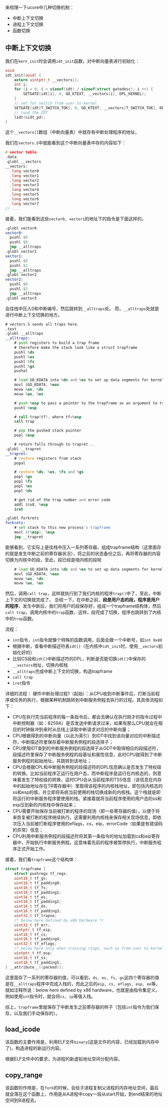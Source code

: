 来梳理一下ucore中几种切换机制：
- 中断上下文切换
- 进程上下文切换
- 函数切换

## 中断上下文切换

我们在`kern_init`时会调用`idt_init`函数，对中断向量表进行初始化：
```c
void
idt_init(void) {
    extern uintptr_t __vectors[];
    int i;
    for (i = 0; i < sizeof(idt) / sizeof(struct gatedesc); i ++) {
        SETGATE(idt[i], 0, GD_KTEXT, __vectors[i], DPL_KERNEL);
    }
	// set for switch from user to kernel
    SETGATE(idt[T_SWITCH_TOK], 0, GD_KTEXT, __vectors[T_SWITCH_TOK], DPL_USER);
	// load the IDT
    lidt(&idt_pd);
}
```
这个`__vectors[]`数组（中断向量表）中就存有中断处理程序的地址，

我们在`vectors.S`中就能看到这个中断向量表中存的内容如下：
```c
# vector table
.data
.globl __vectors
__vectors:
  .long vector0
  .long vector1
  .long vector2
  .long vector3
  .long vector4
  .long vector5
  .long vector6
  .long vector7
// ....
```
接着，我们能看到这些`vector0, vector1`的地址下的指令是下面这样的。
```asm
.globl vector0
vector0:
  pushl $0
  pushl $0
  jmp __alltraps
.globl vector1
vector1:
  pushl $0
  pushl $1
  jmp __alltraps
.globl vector2
vector2:
  pushl $0
  pushl $2
  jmp __alltraps
.globl vector3
```
会往栈中压入0和中断编号，然后跳转到`__alltraps`处。
而，`__alltraps`处就是进行中断上下文切换的地方。
```asm
# vectors.S sends all traps here.
.text
.globl __alltraps
__alltraps:
    # push registers to build a trap frame
    # therefore make the stack look like a struct trapframe
    pushl %ds
    pushl %es
    pushl %fs
    pushl %gs
    pushal

    # load GD_KDATA into %ds and %es to set up data segments for kernel
    movl $GD_KDATA, %eax
    movw %ax, %ds
    movw %ax, %es

    # push %esp to pass a pointer to the trapframe as an argument to trap()
    pushl %esp

    # call trap(tf), where tf=%esp
    call trap

    # pop the pushed stack pointer
    popl %esp

    # return falls through to trapret...
.globl __trapret
__trapret:
    # restore registers from stack
    popal

    # restore %ds, %es, %fs and %gs
    popl %gs
    popl %fs
    popl %es
    popl %ds

    # get rid of the trap number and error code
    addl $0x8, %esp
    iret

.globl forkrets
forkrets:
    # set stack to this new process's trapframe
    movl 4(%esp), %esp
    jmp __trapret

```

能够看到，它实际上是往栈中压入一系列寄存器，组成trapframe结构（这里面存的就是发生中断之前的寄存器状况），将之前的状态备份之后，再将寄存器的内容切换为内核中的段，至此，段已经是咱内核的段啦
```asm
    # load GD_KDATA into %ds and %es to set up data segments for kernel
    movl $GD_KDATA, %eax
    movw %ax, %ds
    movw %ax, %es

```
然后，调用`call trap`，这样就执行到了我们内核的程序`trap()`中了，至此，中断上下文的切换就完成了。
总结一下，在中断之前，**段是用户态的段，程序是用户的程序**，发生中断后，我们将用户的段保存好，组成一个trapframe结构体，然后`call trap`，调用内核中的`trap`函数，这样，段完成了切换，程序也跳转到了内核中的`trap`函数。


流程：
- `int`指令，`int`指令就像个特殊的函数调用，后面会跟一个中断号，如`int 0x80`
- 根据中断，查看中断描述符表`idt[]`（在内核中`idt_init`时，使用`__vectors`初始化好的）
- 比较CS段和`idt[]`中断描述符的DPL，判断是否能切换`idt[]`中保存的`__vectors`地址，切换内核栈
- `__alltraps`完成中断上下文的切换，构造trapframe
- `call trap`
- `iret`指令

详细的流程：
硬件中断处理过程1（起始）：从CPU收到中断事件后，打断当前程序或任务的执行，根据某种机制跳转到中断服务例程去执行的过程。其具体流程如下：
- CPU在执行完当前程序的每一条指令后，都会去确认在执行刚才的指令过程中中断控制器（如：8259A）是否发送中断请求过来，如果有那么CPU就会在相应的时钟脉冲到来时从总线上读取中断请求对应的中断向量；
- CPU根据得到的中断向量（以此为索引）到IDT中找到该向量对应的中断描述符，中断描述符里保存着中断服务例程的段选择子；
- CPU使用IDT查到的中断服务例程的段选择子从GDT中取得相应的段描述符，段描述符里保存了中断服务例程的段基址和属性信息，此时CPU就得到了中断服务例程的起始地址，并跳转到该地址；
- CPU会根据CPL和中断服务例程的段描述符的DPL信息确认是否发生了特权级的转换。比如当前程序正运行在用户态，而中断程序是运行在内核态的，则意味着发生了特权级的转换，这时CPU会从当前程序的TSS信息（该信息在内存中的起始地址存在TR寄存器中）里取得该程序的内核栈地址，即包括内核态的ss和esp的值，并立即将系统当前使用的栈切换成新的内核栈。这个栈就是即将运行的中断服务程序要使用的栈。紧接着就将当前程序使用的用户态的ss和esp压到新的内核栈中保存起来；
- CPU需要开始保存当前被打断的程序的现场（即一些寄存器的值），以便于将来恢复被打断的程序继续执行。这需要利用内核栈来保存相关现场信息，即依次压入当前被打断程序使用的eflags，cs，eip，errorCode（如果是有错误码的异常）信息；
- CPU利用中断服务例程的段描述符将其第一条指令的地址加载到cs和eip寄存器中，开始执行中断服务例程。这意味着先前的程序被暂停执行，中断服务程序正式开始工作。



接着，我们看`trapframe`这个结构体：
```c
struct trapframe {
    struct pushregs tf_regs;
    uint16_t tf_gs;
    uint16_t tf_padding0;
    uint16_t tf_fs;
    uint16_t tf_padding1;
    uint16_t tf_es;
    uint16_t tf_padding2;
    uint16_t tf_ds;
    uint16_t tf_padding3;
    uint32_t tf_trapno;
    /* below here defined by x86 hardware */
    uint32_t tf_err;
    uintptr_t tf_eip;
    uint16_t tf_cs;
    uint16_t tf_padding4;
    uint32_t tf_eflags;
    /* below here only when crossing rings, such as from user to kernel */
    uintptr_t tf_esp;
    uint16_t tf_ss;
    uint16_t tf_padding5;
} __attribute__((packed));
```
这里面存了一系列的寄存器的值，可以看到，`ds, es, fs, gs`这四个寄存器的值是在`__alltraps`程序中完成入栈的，而此之后的`eip, cs, eflags, esp, ee`等，就如注释所说：below here defined by x86 hardware，也就是由指令集定义，例如使用`int`指令时，就会将`cs, ip`等值入栈。

综上，`trapframe`里就保存了中断发生之前寄存器的样子（包括`int`指令为我们保存，以及我们手动保存的）。

## load_icode
该函数的主要作用是，利用ELF文件`binary`(这是文件的内容，已经加载到内存中了)，构造进程的新运行内容。

根据ELF文件中的要求，为进程的新虚拟地址空间分配内容。



## copy_range

该函数的作用是，在`fork`的时候，会给子进程复制父进程的内存地址空间，最后就会落在这个函数上，作用是从A进程中copy一段从start开始，到end结束的地址空间到B进程去。
